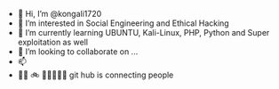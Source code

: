 - 👋 Hi, I’m @kongali1720
- 👀 I’m interested in Social Engineering and Ethical Hacking
- 🌱 I’m currently learning UBUNTU, Kali-Linux, PHP, Python and Super exploitation as well
- 💞️ I’m looking to collaborate on ...
- 📫 
- 👋🏾 🚲 🏃🏂🏽🥌🍺 git hub is connecting people

<!---
kongali1720/kongali1720 is a ✨ special ✨ repository because its `README.md` (this file) appears on your GitHub profile.
You can click the Preview link to take a look at your changes.
--->
